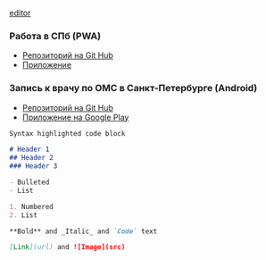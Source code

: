 [editor](https://github.com/mobiskif/mobiskif.github.io/edit/master/README.md)

### Работа в СПб (PWA)
- [Репозиторий на Git Hub](https://github.com/mobiskif/JobSpb_PWA)
- [Приложение](https://mobiskif.github.io/JobSpb_PWA)

### Запись к врачу по ОМС в Санкт-Петербурге (Android) 
- [Репозиторий на Git Hub](http://mobiskif.github.io/Healthy_ANDROID)
- [Приложение на Google Play](https://play.google.com/store/search?q=mobiskif)


```markdown
Syntax highlighted code block

# Header 1
## Header 2
### Header 3

- Bulleted
- List

1. Numbered
2. List

**Bold** and _Italic_ and `Code` text

[Link](url) and ![Image](src)
```
